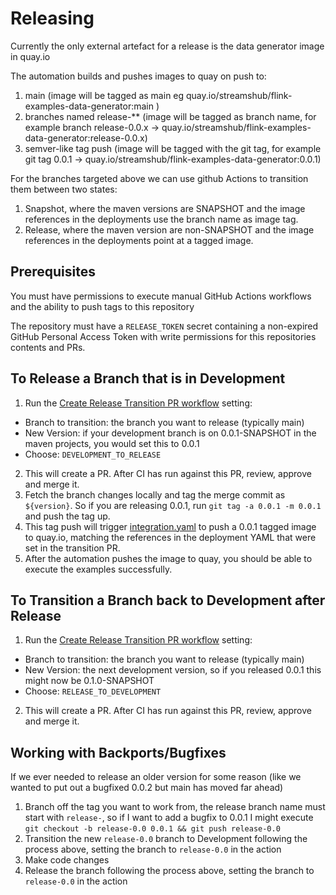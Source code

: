 # Releasing

Currently the only external artefact for a release is the data generator image in quay.io

The automation builds and pushes images to quay on push to:
1. main (image will be tagged as main eg quay.io/streamshub/flink-examples-data-generator:main )
2. branches named release-** (image will be tagged as branch name, for example branch release-0.0.x -> quay.io/streamshub/flink-examples-data-generator:release-0.0.x)
3. semver-like tag push (image will be tagged with the git tag, for example git tag 0.0.1 -> quay.io/streamshub/flink-examples-data-generator:0.0.1)

For the branches targeted above we can use github Actions to transition them between two states:

1. Snapshot, where the maven versions are SNAPSHOT and the image references in the deployments use the branch name as image tag.
2. Release, where the maven version are non-SNAPSHOT and the image references in the deployments point at a tagged image.

## Prerequisites
You must have permissions to execute manual GitHub Actions workflows and the ability to push tags to this repository

The repository must have a `RELEASE_TOKEN` secret containing a non-expired GitHub Personal Access Token with write permissions for this repositories contents and PRs.

## To Release a Branch that is in Development

1. Run the [Create Release Transition PR workflow](https://github.com/streamshub/flink-sql-examples/actions/workflows/release-transition.yaml) setting:
  - Branch to transition: the branch you want to release (typically main)
  - New Version: if your development branch is on 0.0.1-SNAPSHOT in the maven projects, you would set this to 0.0.1
  - Choose: `DEVELOPMENT_TO_RELEASE`
2. This will create a PR. After CI has run against this PR, review, approve and merge it.
3. Fetch the branch changes locally and tag the merge commit as `${version}`. So if you are releasing 0.0.1, run `git tag -a 0.0.1 -m 0.0.1` and push the tag up.
4. This tag push will trigger [integration.yaml](https://github.com/streamshub/flink-sql-examples/actions/workflows/integration.yaml) to push a 0.0.1 tagged image to quay.io,
  matching the references in the deployment YAML that were set in the transition PR.
5. After the automation pushes the image to quay, you should be able to execute the examples successfully.

## To Transition a Branch back to Development after Release

1. Run the [Create Release Transition PR workflow](https://github.com/streamshub/flink-sql-examples/actions/workflows/release-transition.yaml) setting:
  - Branch to transition: the branch you want to release (typically main)
  - New Version: the next development version, so if you released 0.0.1 this might now be 0.1.0-SNAPSHOT
  - Choose: `RELEASE_TO_DEVELOPMENT`
2. This will create a PR. After CI has run against this PR, review, approve and merge it.

## Working with Backports/Bugfixes

If we ever needed to release an older version for some reason (like we wanted to put out a bugfixed 0.0.2 but main has moved far ahead)

1. Branch off the tag you want to work from, the release branch name must start with `release-`, so if I want to add a bugfix to 0.0.1 I might
  execute `git checkout -b release-0.0 0.0.1 && git push release-0.0`
2. Transition the new `release-0.0` branch to Development following the process above,  setting the branch to `release-0.0` in the action
3. Make code changes
4. Release the branch following the process above, setting the branch to `release-0.0` in the action
